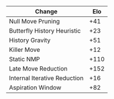 | Change                       | Elo  |
|------------------------------|------|
| Null Move Pruning            | +41  |
| Butterfly History Heuristic  | +23  |
| History Gravity              | +51  |
| Killer Move                  | +12  |
| Static NMP                   | +110 |
| Late Move Reduction          | +152 |
| Internal Iterative Reduction | +16  |
| Aspiration Window            | +82  |
